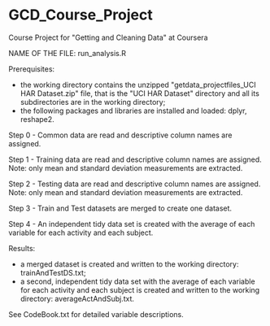 # GCD_Course_Project
Course Project for "Getting and Cleaning Data" at Coursera

NAME OF THE FILE: run_analysis.R

Prerequisites:
- the working directory contains the unzipped "getdata_projectfiles_UCI HAR Dataset.zip" file, that is the "UCI HAR Dataset" directory and all its subdirectories are in the working directory;
- the following packages and libraries are installed and loaded: dplyr, reshape2.

Step 0 - Common data are read and descriptive column names are assigned.

Step 1 - Training data are read and descriptive column names are assigned.
Note: only mean and standard deviation measurements are extracted.

Step 2 - Testing data are read and descriptive column names are assigned.
Note: only mean and standard deviation measurements are extracted.

Step 3 - Train and Test datasets are merged to create one dataset.

Step 4 - An independent tidy data set is created with the average of each variable for each activity and each subject.

Results:
- a merged dataset is created and written to the working directory: trainAndTestDS.txt;
- a second, independent tidy data set with the average of each variable for each activity and each subject is created and written to the working directory: averageActAndSubj.txt.

See CodeBook.txt for detailed variable descriptions.

